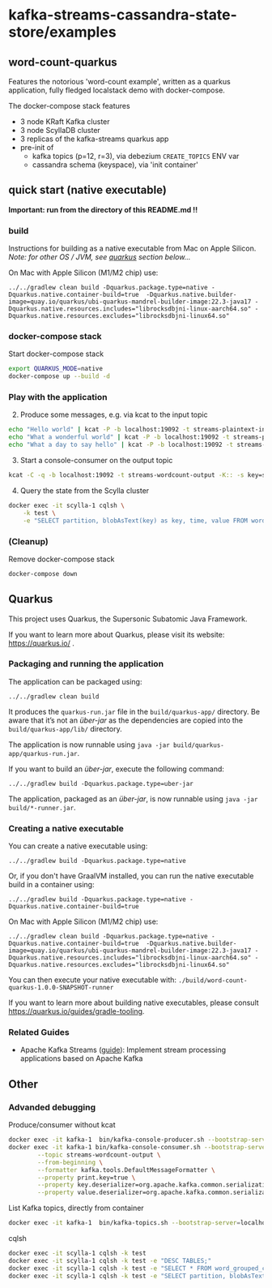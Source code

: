 # kafka-streams-cassandra-state-store/examples
## word-count-quarkus

Features the notorious 'word-count example', written as a quarkus application, fully fledged localstack demo with docker-compose.

The docker-compose stack features
- 3 node KRaft Kafka cluster
- 3 node ScyllaDB cluster
- 3 replicas of the kafka-streams quarkus app
- pre-init of 
  - kafka topics (p=12, r=3), via debezium `CREATE_TOPICS` ENV var 
  - cassandra schema (keyspace), via 'init container'

## quick start (native executable)

**Important: run from the directory of this README.md !!**

### build

Instructions for building as a native executable from Mac on Apple Silicon.   
_Note: for other OS / JVM, see [quarkus](#quarkus) section below..._

On Mac with Apple Silicon (M1/M2 chip) use:
```shell script
../../gradlew clean build -Dquarkus.package.type=native -Dquarkus.native.container-build=true  -Dquarkus.native.builder-image=quay.io/quarkus/ubi-quarkus-mandrel-builder-image:22.3-java17 -Dquarkus.native.resources.includes="librocksdbjni-linux-aarch64.so" -Dquarkus.native.resources.excludes="librocksdbjni-linux64.so"
```

### docker-compose stack

Start docker-compose stack
```bash
export QUARKUS_MODE=native
docker-compose up --build -d
```

### Play with the application

2. Produce some messages, e.g. via kcat to the input topic
```bash
echo "Hello world" | kcat -P -b localhost:19092 -t streams-plaintext-input
echo "What a wonderful world" | kcat -P -b localhost:19092 -t streams-plaintext-input
echo "What a day to say hello" | kcat -P -b localhost:19092 -t streams-plaintext-input
```

3. Start a console-consumer on the output topic
```bash
kcat -C -q -b localhost:19092 -t streams-wordcount-output -K:: -s key=s -s value=q
```

4. Query the state from the Scylla cluster
```bash
docker exec -it scylla-1 cqlsh \
    -k test \
    -e "SELECT partition, blobAsText(key) as key, time, value FROM word_grouped_count_kstreams_store;"
```

### (Cleanup)

Remove docker-compose stack
```bash
docker-compose down
```


## Quarkus

This project uses Quarkus, the Supersonic Subatomic Java Framework.

If you want to learn more about Quarkus, please visit its website: https://quarkus.io/ .

[//]: # (### Running the application in dev mode <<-- unfortunately not working!!) 

[//]: # ()
[//]: # (You can run your application in dev mode that enables live coding using:)

[//]: # (```shell script)

[//]: # (../../gradlew quarkusDev)

[//]: # (```)

[//]: # ()
[//]: # (> **_NOTE:_**  Quarkus now ships with a Dev UI, which is available in dev mode only at http://localhost:8080/q/dev/.)

### Packaging and running the application

The application can be packaged using:
```shell script
../../gradlew clean build
```
It produces the `quarkus-run.jar` file in the `build/quarkus-app/` directory.
Be aware that it’s not an _über-jar_ as the dependencies are copied into the `build/quarkus-app/lib/` directory.

The application is now runnable using `java -jar build/quarkus-app/quarkus-run.jar`.

If you want to build an _über-jar_, execute the following command:
```shell script
../../gradlew build -Dquarkus.package.type=uber-jar
```

The application, packaged as an _über-jar_, is now runnable using `java -jar build/*-runner.jar`.

### Creating a native executable

You can create a native executable using: 
```shell script
../../gradlew build -Dquarkus.package.type=native
```

Or, if you don't have GraalVM installed, you can run the native executable build in a container using:
```shell script
../../gradlew build -Dquarkus.package.type=native -Dquarkus.native.container-build=true
```

On Mac with Apple Silicon (M1/M2 chip) use:
```shell script
../../gradlew clean build -Dquarkus.package.type=native -Dquarkus.native.container-build=true  -Dquarkus.native.builder-image=quay.io/quarkus/ubi-quarkus-mandrel-builder-image:22.3-java17 -Dquarkus.native.resources.includes="librocksdbjni-linux-aarch64.so" -Dquarkus.native.resources.excludes="librocksdbjni-linux64.so"
```

You can then execute your native executable with: `./build/word-count-quarkus-1.0.0-SNAPSHOT-runner`

If you want to learn more about building native executables, please consult https://quarkus.io/guides/gradle-tooling.

### Related Guides

- Apache Kafka Streams ([guide](https://quarkus.io/guides/kafka-streams)): Implement stream processing applications based on Apache Kafka


## Other

### Advanded debugging

Produce/consumer without kcat
```bash
docker exec -it kafka-1  bin/kafka-console-producer.sh --bootstrap-server=localhost:9092 --topic streams-plaintext-input
docker exec -it kafka-1 bin/kafka-console-consumer.sh --bootstrap-server localhost:9092 \
        --topic streams-wordcount-output \
        --from-beginning \
        --formatter kafka.tools.DefaultMessageFormatter \
        --property print.key=true \
        --property key.deserializer=org.apache.kafka.common.serialization.StringDeserializer \
        --property value.deserializer=org.apache.kafka.common.serialization.LongDeserializer
```

List Kafka topics, directly from container
```bash
docker exec -it kafka-1  bin/kafka-topics.sh --bootstrap-server=localhost:9092 --list
```

cqlsh
```bash
docker exec -it scylla-1 cqlsh -k test
docker exec -it scylla-1 cqlsh -k test -e "DESC TABLES;"
docker exec -it scylla-1 cqlsh -k test -e "SELECT * FROM word_grouped_count_kstreams_store;"
docker exec -it scylla-1 cqlsh -k test -e "SELECT partition, blobAsText(key) as key, time, value FROM word_grouped_count_kstreams_store;"
```
